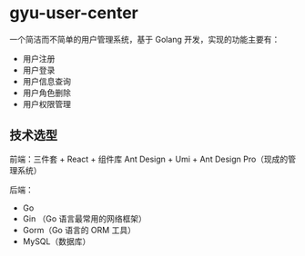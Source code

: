 # gyu-user-center
一个简洁而不简单的用户管理系统，基于 Golang 开发，实现的功能主要有：
- 用户注册
- 用户登录
- 用户信息查询
- 用户角色删除
- 用户权限管理

## 技术选型
前端：三件套 + React + 组件库 Ant Design + Umi + Ant Design Pro（现成的管理系统）

后端：
- Go
- Gin （Go 语言最常用的网络框架）
- Gorm（Go 语言的 ORM 工具）
- MySQL（数据库）

